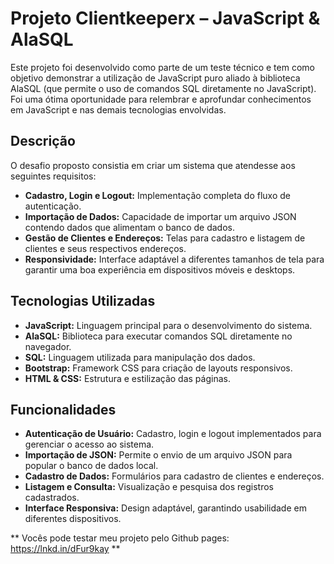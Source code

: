# Projeto Clientkeeperx – JavaScript & AlaSQL

Este projeto foi desenvolvido como parte de um teste técnico e tem como objetivo demonstrar a utilização de JavaScript puro aliado à biblioteca AlaSQL (que permite o uso de comandos SQL diretamente no JavaScript). Foi uma ótima oportunidade para relembrar e aprofundar conhecimentos em JavaScript e nas demais tecnologias envolvidas.

## Descrição

O desafio proposto consistia em criar um sistema que atendesse aos seguintes requisitos:

- **Cadastro, Login e Logout:** Implementação completa do fluxo de autenticação.
- **Importação de Dados:** Capacidade de importar um arquivo JSON contendo dados que alimentam o banco de dados.
- **Gestão de Clientes e Endereços:** Telas para cadastro e listagem de clientes e seus respectivos endereços.
- **Responsividade:** Interface adaptável a diferentes tamanhos de tela para garantir uma boa experiência em dispositivos móveis e desktops.

## Tecnologias Utilizadas

- **JavaScript:** Linguagem principal para o desenvolvimento do sistema.
- **AlaSQL:** Biblioteca para executar comandos SQL diretamente no navegador.
- **SQL:** Linguagem utilizada para manipulação dos dados.
- **Bootstrap:** Framework CSS para criação de layouts responsivos.
- **HTML & CSS:** Estrutura e estilização das páginas.

## Funcionalidades

- **Autenticação de Usuário:** Cadastro, login e logout implementados para gerenciar o acesso ao sistema.
- **Importação de JSON:** Permite o envio de um arquivo JSON para popular o banco de dados local.
- **Cadastro de Dados:** Formulários para cadastro de clientes e endereços.
- **Listagem e Consulta:** Visualização e pesquisa dos registros cadastrados.
- **Interface Responsiva:** Design adaptável, garantindo usabilidade em diferentes dispositivos.

** Vocês pode testar meu projeto pelo Github pages: https://lnkd.in/dFur9kay **
